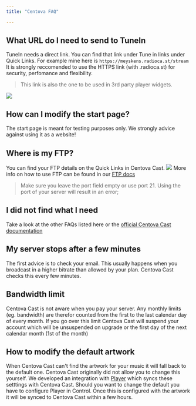 ```yaml
---
title: "Centova FAQ"

---
```


## What URL do I need to send to TuneIn

TuneIn needs a direct link. You can find that link under Tune in links under Quick Links. For example mine here is `https://meyskens.radioca.st/stream`
It is strongly reccomended to use the HTTPS link (with .radioca.st) for security, perfomance and flexibility.
> This link is also the one to be used in 3rd party player widgets.

![](https://images.shoutca.st/Screenshot%20from%202019-01-19%2010-55-43.png)


## How can I modify the start page?

The start page is meant for testing purposes only. We strongly advice against using it as a website!

## Where is my FTP?

You can find your FTP details on the Quick Links in Centova Cast.
![](https://images.shoutca.st/cZKjmhJuRpGhaelxZFsF_Schermafbeelding%202015-11-09%20om%2011.48.10.png)
More info on how to use FTP can be found in our [FTP docs](https://docs.shoutca.st/docs/cc-ftp.html)

> Make sure you leave the port field empty or use port 21. Using the port of your server will result in an error;


## I did not find what I need

Take a look at the other FAQs listed here or the [official Centova Cast documentation](http://www.centova.com/doc/cast/user_manual/usage_guide)

## My server stops after a few minutes
The first advice is to check your email. This usually happens when you broadcast in a higher bitrate than allowed by your plan. Centova Cast checks this every few minutes.

## Bandwidth limit
Centova Cast is not aware when you pay your server. Any monthly limits (eg. bandwidth) are therefor counted from the first to the last calendar day of every month. If you go over this limit Centova Cast will suspend your account which will be unsuspended on upgrade or the first day of the next calendar month (1st of the month)

## How to modify the default artwork
When Centova Cast can't find the artwork for your music it will fall back to the default one. Centova Cast originally did not allow you to change this yourself. We developed an integration with [Player](https://docs.shoutca.st/docs/control-Player.html) which syncs these setttings with Centova Cast. 
Should you want to change the default you have to configure Player in Control. Once this is configured with the artwork it will be synced to Centova Cast within a few hours.
